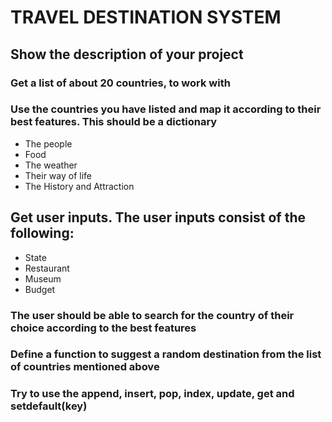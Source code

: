 # TRAVEL DESTINATION SYSTEM
## Show the description of your project

### Get a list of about 20 countries, to work with

### Use the countries you have listed and map it according to their best features. This should be a dictionary
+ The people
+ Food
+ The weather
+ Their way of life
+ The History and Attraction


## Get user inputs. The user inputs consist of the following:
+ State
+ Restaurant
+ Museum
+ Budget

### The user should be able to search for the country of their choice according to the best features

### Define a function to suggest a random destination from the list of countries mentioned above

### Try to use the append, insert, pop, index, update, get and setdefault(key)